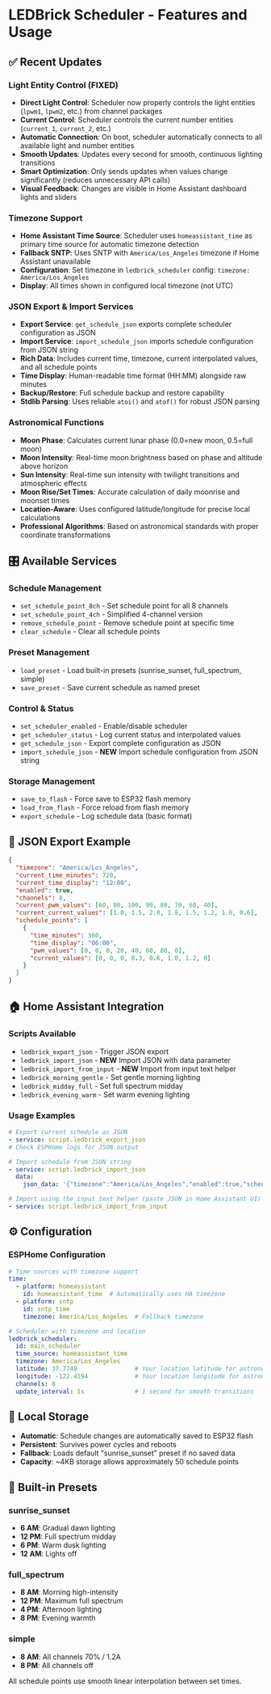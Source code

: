 # LEDBrick Scheduler - Features and Usage

## ✅ Recent Updates

### Light Entity Control (FIXED)
- **Direct Light Control**: Scheduler now properly controls the light entities (`lpwm1`, `lpwm2`, etc.) from channel packages
- **Current Control**: Scheduler controls the current number entities (`current_1`, `current_2`, etc.)
- **Automatic Connection**: On boot, scheduler automatically connects to all available light and number entities
- **Smooth Updates**: Updates every second for smooth, continuous lighting transitions
- **Smart Optimization**: Only sends updates when values change significantly (reduces unnecessary API calls)
- **Visual Feedback**: Changes are visible in Home Assistant dashboard lights and sliders

### Timezone Support
- **Home Assistant Time Source**: Scheduler uses `homeassistant_time` as primary time source for automatic timezone detection
- **Fallback SNTP**: Uses SNTP with `America/Los_Angeles` timezone if Home Assistant unavailable
- **Configuration**: Set timezone in `ledbrick_scheduler` config: `timezone: America/Los_Angeles`
- **Display**: All times shown in configured local timezone (not UTC)

### JSON Export & Import Services  
- **Export Service**: `get_schedule_json` exports complete scheduler configuration as JSON
- **Import Service**: `import_schedule_json` imports schedule configuration from JSON string
- **Rich Data**: Includes current time, timezone, current interpolated values, and all schedule points
- **Time Display**: Human-readable time format (HH:MM) alongside raw minutes
- **Backup/Restore**: Full schedule backup and restore capability
- **Stdlib Parsing**: Uses reliable `atoi()` and `atof()` for robust JSON parsing

### Astronomical Functions
- **Moon Phase**: Calculates current lunar phase (0.0=new moon, 0.5=full moon)
- **Moon Intensity**: Real-time moon brightness based on phase and altitude above horizon
- **Sun Intensity**: Real-time sun intensity with twilight transitions and atmospheric effects
- **Moon Rise/Set Times**: Accurate calculation of daily moonrise and moonset times
- **Location-Aware**: Uses configured latitude/longitude for precise local calculations
- **Professional Algorithms**: Based on astronomical standards with proper coordinate transformations

## 🎛️ Available Services

### Schedule Management
- `set_schedule_point_8ch` - Set schedule point for all 8 channels
- `set_schedule_point_4ch` - Simplified 4-channel version  
- `remove_schedule_point` - Remove schedule point at specific time
- `clear_schedule` - Clear all schedule points

### Preset Management  
- `load_preset` - Load built-in presets (sunrise_sunset, full_spectrum, simple)
- `save_preset` - Save current schedule as named preset

### Control & Status
- `set_scheduler_enabled` - Enable/disable scheduler
- `get_scheduler_status` - Log current status and interpolated values
- `get_schedule_json` - Export complete configuration as JSON
- `import_schedule_json` - **NEW** Import schedule configuration from JSON string

### Storage Management
- `save_to_flash` - Force save to ESP32 flash memory
- `load_from_flash` - Force reload from flash memory
- `export_schedule` - Log schedule data (basic format)

## 📄 JSON Export Example

```json
{
  "timezone": "America/Los_Angeles",
  "current_time_minutes": 720,
  "current_time_display": "12:00",
  "enabled": true,
  "channels": 8,
  "current_pwm_values": [60, 80, 100, 90, 80, 70, 60, 40],
  "current_current_values": [1.0, 1.5, 2.0, 1.8, 1.5, 1.2, 1.0, 0.6],
  "schedule_points": [
    {
      "time_minutes": 360,
      "time_display": "06:00", 
      "pwm_values": [0, 0, 0, 20, 40, 60, 80, 0],
      "current_values": [0, 0, 0, 0.3, 0.6, 1.0, 1.2, 0]
    }
  ]
}
```

## 🏠 Home Assistant Integration

### Scripts Available
- `ledbrick_export_json` - Trigger JSON export
- `ledbrick_import_json` - **NEW** Import JSON with data parameter
- `ledbrick_import_from_input` - **NEW** Import from input text helper
- `ledbrick_morning_gentle` - Set gentle morning lighting  
- `ledbrick_midday_full` - Set full spectrum midday
- `ledbrick_evening_warm` - Set warm evening lighting

### Usage Examples
```yaml
# Export current schedule as JSON
- service: script.ledbrick_export_json
# Check ESPHome logs for JSON output

# Import schedule from JSON string
- service: script.ledbrick_import_json
  data:
    json_data: '{"timezone":"America/Los_Angeles","enabled":true,"schedule_points":[{"time_minutes":480,"pwm_values":[0,20,40,60,80,60,40,20],"current_values":[0,0.3,0.6,1.0,1.5,1.0,0.6,0.3]}]}'

# Import using the input text helper (paste JSON in Home Assistant UI)
- service: script.ledbrick_import_from_input
```

## ⚙️ Configuration

### ESPHome Configuration
```yaml
# Time sources with timezone support
time:
  - platform: homeassistant
    id: homeassistant_time  # Automatically uses HA timezone
  - platform: sntp
    id: sntp_time
    timezone: America/Los_Angeles  # Fallback timezone

# Scheduler with timezone and location
ledbrick_scheduler:
  id: main_scheduler
  time_source: homeassistant_time
  timezone: America/Los_Angeles
  latitude: 37.7749                # Your location latitude for astronomical calculations
  longitude: -122.4194             # Your location longitude for astronomical calculations
  channels: 8
  update_interval: 1s              # 1 second for smooth transitions
```

## 🔧 Local Storage
- **Automatic**: Schedule changes are automatically saved to ESP32 flash
- **Persistent**: Survives power cycles and reboots
- **Fallback**: Loads default "sunrise_sunset" preset if no saved data
- **Capacity**: ~4KB storage allows approximately 50 schedule points

## 📅 Built-in Presets

### sunrise_sunset
- **6 AM**: Gradual dawn lighting
- **12 PM**: Full spectrum midday  
- **6 PM**: Warm dusk lighting
- **12 AM**: Lights off

### full_spectrum
- **8 AM**: Morning high-intensity
- **12 PM**: Maximum full spectrum
- **4 PM**: Afternoon lighting
- **8 PM**: Evening warmth

### simple
- **8 AM**: All channels 70% / 1.2A
- **8 PM**: All channels off

All schedule points use smooth linear interpolation between set times.